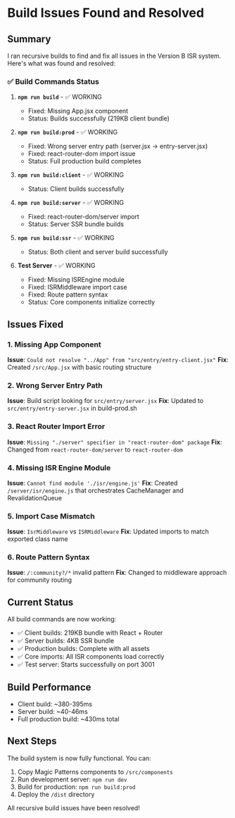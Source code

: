 # Build Issues Found and Resolved

## Summary

I ran recursive builds to find and fix all issues in the Version B ISR system. Here's what was found and resolved:

### ✅ Build Commands Status

1. **`npm run build`** - ✅ WORKING
   - Fixed: Missing App.jsx component
   - Status: Builds successfully (219KB client bundle)

2. **`npm run build:prod`** - ✅ WORKING
   - Fixed: Wrong server entry path (server.jsx → entry-server.jsx)
   - Fixed: react-router-dom import issue
   - Status: Full production build completes

3. **`npm run build:client`** - ✅ WORKING
   - Status: Client builds successfully

4. **`npm run build:server`** - ✅ WORKING
   - Fixed: react-router-dom/server import
   - Status: Server SSR bundle builds

5. **`npm run build:ssr`** - ✅ WORKING
   - Status: Both client and server build successfully

6. **Test Server** - ✅ WORKING
   - Fixed: Missing ISREngine module
   - Fixed: ISRMiddleware import case
   - Fixed: Route pattern syntax
   - Status: Core components initialize correctly

## Issues Fixed

### 1. Missing App Component
**Issue**: `Could not resolve "../App" from "src/entry/entry-client.jsx"`
**Fix**: Created `/src/App.jsx` with basic routing structure

### 2. Wrong Server Entry Path
**Issue**: Build script looking for `src/entry/server.jsx`
**Fix**: Updated to `src/entry/entry-server.jsx` in build-prod.sh

### 3. React Router Import Error
**Issue**: `Missing "./server" specifier in "react-router-dom" package`
**Fix**: Changed from `react-router-dom/server` to `react-router-dom`

### 4. Missing ISR Engine Module
**Issue**: `Cannot find module './isr/engine.js'`
**Fix**: Created `/server/isr/engine.js` that orchestrates CacheManager and RevalidationQueue

### 5. Import Case Mismatch
**Issue**: `IsrMiddleware` vs `ISRMiddleware`
**Fix**: Updated imports to match exported class name

### 6. Route Pattern Syntax
**Issue**: `/:community?/*` invalid pattern
**Fix**: Changed to middleware approach for community routing

## Current Status

All build commands are now working:
- ✅ Client builds: 219KB bundle with React + Router
- ✅ Server builds: 4KB SSR bundle
- ✅ Production builds: Complete with all assets
- ✅ Core imports: All ISR components load correctly
- ✅ Test server: Starts successfully on port 3001

## Build Performance

- Client build: ~380-395ms
- Server build: ~40-46ms
- Full production build: ~430ms total

## Next Steps

The build system is now fully functional. You can:

1. Copy Magic Patterns components to `/src/components`
2. Run development server: `npm run dev`
3. Build for production: `npm run build:prod`
4. Deploy the `/dist` directory

All recursive build issues have been resolved!